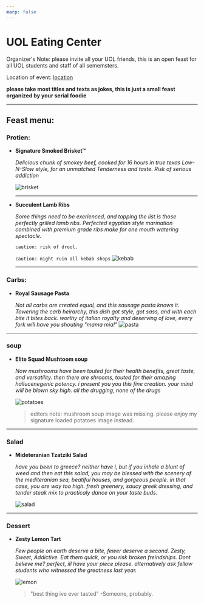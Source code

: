 ```yaml
---
marp: false
---
```


# UOL Eating Center 

Organizer's Note: please invite all your UOL friends, this is an open feast for all UOL students and staff of all sememsters.

Location of event: [location](https://maps.app.goo.gl/BkL9umh1a6df8Psb7)


 **please take most titles and texts as jokes, this is just a small feast organized by your serial foodie**

___

## Feast menu:

### Protien:
- **Signature Smoked Brisket™**
    
    *Delicious chunk of smokey beef, cooked for 16 hours in true texas Low-N-Slow style, for an unmatched Tenderness and taste. Risk of serious addiction*


    
    ![brisket](brisket.jpg)

    ---


- **Succulent Lamb  Ribs**

    *Some things need to be exerienced, and topping the list is those perfectly grilled lamb ribs. Perfected egyptian style marination combined with premium grade ribs make for one mouth watering spectacle.*

    `caution: risk of drool.`

    `caution: might ruin all kebab shops`
    ![kebab](kebab.png)

    ---

### Carbs:

- **Royal Sausage Pasta**

    *Not all carbs are created equal, and this sausage pasta knows it. Towering the carb heirarchy, this dish got style, got sass, and with each bite it bites back. worthy of italian royalty and deserving of love, every fork will have you shouting "mama mia!"*
    ![pasta](pasta.png)

---

### soup

- **Elite Squad Mushtoom soup**

    *Now mushrooms have been touted for their health benefits, great taste, and versatility. then there are shrooms, touted for their amazing hallucenegenic potency. i present you you this fine creation. your mind will be blown sky high. all the drugging, none of the drugs*

    ![potatoes](loaded.jpg)
     > editors note: mushroom soup image was missing. please enjoy my signature loaded potatoes image instead.

---

### Salad
- **Mideteranian Tzatziki Salad**

    *have you been to greece? neither have i, but if you inhale a blunt of weed and then eat this salad, you may be blessed with the scenery of the mediteranian sea, beatiful houses, and gorgeous people. in that case, you are way too high. fresh greenery, saucy greek dressing, and tender steak mix to practicaly dance on your taste buds.*

    ![salad](salad.png)

---

### Dessert

- **Zesty Lemon Tart**

    *Few people on earth deserve a bite, fewer deserve a second. Zesty, Sweet, Addictive. Eat them quick, or you risk broken freindships. Dont believe me? perfect, ill have your piece please. alternatively ask fellow students who witnessed the greatness last year.*

    ![lemon](lemon.jpg)

    > "best thing ive ever tasted" -Someone, probably.
